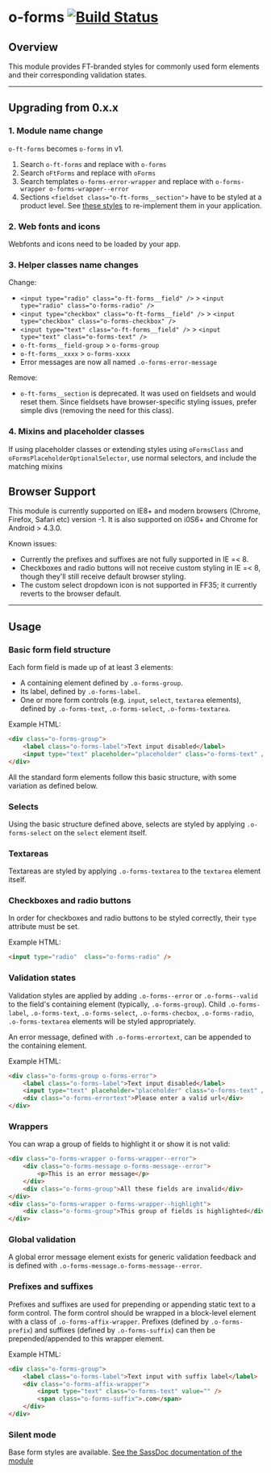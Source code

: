 # o-forms [![Build Status](https://travis-ci.org/Financial-Times/o-forms.png?branch=master)](https://travis-ci.org/Financial-Times/o-forms)

## Overview

This module provides FT-branded styles for commonly used form elements and their corresponding validation states.

---

## Upgrading from 0.x.x

### 1. Module name change

`o-ft-forms` becomes `o-forms` in v1.

1. Search `o-ft-forms` and replace with `o-forms`
2. Search `oFtForms` and replace with `oForms`
2. Search templates `o-forms-error-wrapper` and replace with `o-forms-wrapper o-forms-wrapper--error`
3. Sections `<fieldset class="o-ft-forms__section">` have to be styled at a product level. See [these styles](https://github.com/Financial-Times/o-forms/blob/e62a11f5947140f2fabccf1046e54e463adbd6ea/src/scss/fieldsets.scss) to re-implement them in your application.

### 2. Web fonts and icons

Webfonts and icons need to be loaded by your app.

### 3. Helper classes name changes

Change:

- `<input type="radio" class="o-ft-forms__field" />` > `<input type="radio" class="o-forms-radio" />`
- `<input type="checkbox" class="o-ft-forms__field" />` > `<input type="checkbox" class="o-forms-checkbox" />`
- `<input type="text" class="o-ft-forms__field" />` > `<input type="text" class="o-forms-text" />`
- `o-ft-forms__field-group` > `o-forms-group`
- `o-ft-forms__xxxx` > `o-forms-xxxx`
- Error messages are now all named `.o-forms-error-message`

Remove:
- `o-ft-forms__section` is deprecated. It was used on fieldsets and would reset them. Since fieldsets have browser-specific styling issues, prefer simple divs (removing the need for this class).

### 4. Mixins and placeholder classes

If using placeholder classes or extending styles using `oFormsClass` and `oFormsPlaceholderOptionalSelector`, use normal selectors, and include the matching mixins


## Browser Support


This module is currently supported on IE8+ and modern browsers (Chrome, Firefox, Safari etc) version -1. It is also supported on i0S6+ and Chrome for Android > 4.3.0.

Known issues:

* Currently the prefixes and suffixes are not fully supported in IE =< 8.
* Checkboxes and radio buttons will not receive custom styling in IE =< 8, though they'll still receive default browser styling.
* The custom select dropdown icon is not supported in FF35; it currently reverts to the browser default.

---

## Usage

### Basic form field structure

Each form field is made up of at least 3 elements:

* A containing element defined by `.o-forms-group`.
* Its label, defined by `.o-forms-label`.
* One or more form controls (e.g. `input`, `select`, `textarea` elements), defined by `.o-forms-text`, `.o-forms-select`, `.o-forms-textarea`.

Example HTML:

```html
<div class="o-forms-group">
	<label class="o-forms-label">Text input disabled</label>
	<input type="text" placeholder="placeholder" class="o-forms-text" />
</div>
```

All the standard form elements follow this basic structure, with some variation as defined below.

### Selects

Using the basic structure defined above, selects are styled by applying `.o-forms-select` on the `select` element itself.
    
### Textareas

Textareas are styled by applying `.o-forms-textarea` to the `textarea` element itself.
    
### Checkboxes and radio buttons

In order for checkboxes and radio buttons to be styled correctly, their `type` attribute must be set.

Example HTML:

 ```html
 <input type="radio"  class="o-forms-radio" />
 ```

### Validation states

Validation styles are applied by adding `.o-forms--error` or `.o-forms--valid` to the field's containing element (typically, `.o-forms-group`). Child `.o-forms-label`, `.o-forms-text`, `.o-forms-select`, `.o-forms-checbox`, `.o-forms-radio`, `.o-forms-textarea` elements will be styled appropriately.

An error message, defined with `.o-forms-errortext`, can be appended to the containing element.

Example HTML:
```html
<div class="o-forms-group o-forms-error">
	<label class="o-forms-label">Text input disabled</label>
	<input type="text" placeholder="placeholder" class="o-forms-text" />
	<div class="o-forms-errortext">Please enter a valid url</div>
</div>
```

### Wrappers

You can wrap a group of fields to highlight it or show it is not valid:

```html
<div class="o-forms-wrapper o-forms-wrapper--error">
	<div class="o-forms-message o-forms-message--error">
 		<p>This is an error message</p>
	</div>
	<div class="o-forms-group">All these fields are invalid</div>
</div>
<div class="o-forms-wrapper o-forms-wrapper--highlight">
	<div class="o-forms-group">This group of fields is highlighted</div>
</div>
```

### Global validation

A global error message element exists for generic validation feedback and is defined with `.o-forms-message.o-forms-message--error`.

### Prefixes and suffixes

Prefixes and suffixes are used for prepending or appending static text to a form control. The form control should be wrapped in a block-level element with a class of `.o-forms-affix-wrapper`. Prefixes (defined by `.o-forms-prefix`) and suffixes (defined by `.o-forms-suffix`) can then be prepended/appended to this wrapper element.

Example HTML:

```html
<div class="o-forms-group">
	<label class="o-forms-label">Text input with suffix label</label>
	<div class="o-forms-affix-wrapper">
		<input type="text" class="o-forms-text" value="" />
		<span class="o-forms-suffix">.com</span>
	</div>
</div>
```

### Silent mode

Base form styles are available. [See the SassDoc documentation of the module](sassdoc.webservices.ft.com/v1/sassdoc/o-forms)
